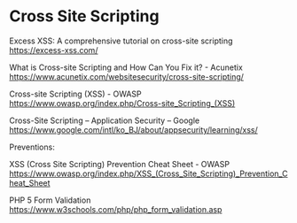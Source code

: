 # Cross Site Scripting
Excess XSS: A comprehensive tutorial on cross-site scripting https://excess-xss.com/

What is Cross-site Scripting and How Can You Fix it? - Acunetix https://www.acunetix.com/websitesecurity/cross-site-scripting/

Cross-site Scripting (XSS) - OWASP https://www.owasp.org/index.php/Cross-site_Scripting_(XSS)

Cross-Site Scripting – Application Security – Google https://www.google.com/intl/ko_BJ/about/appsecurity/learning/xss/

Preventions:

XSS (Cross Site Scripting) Prevention Cheat Sheet - OWASP https://www.owasp.org/index.php/XSS_(Cross_Site_Scripting)_Prevention_Cheat_Sheet 

PHP 5 Form Validation https://www.w3schools.com/php/php_form_validation.asp
